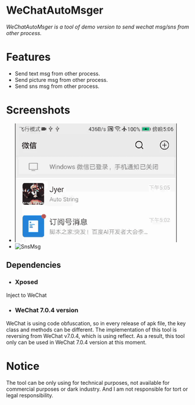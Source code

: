 # WeChatAutoMsger
_WeChatAutoMsger is a tool of demo version to send wechat msg/sns from other process._

# Features  
* Send text msg from other process.
* Send picture msg from other process.
* Send sns msg from other process.

# Screenshots
* ![TextMsg](https://github.com/JyerZ/WeChatAutoMsger/blob/master/screenshots/AutoTxtMsger.gif)
* ![SnsMsg](https://github.com/JyerZ/WeChatAutoMsger/blob/master/screenshots/AutoSns.gif)

## Dependencies
*  ### Xposed
  Inject to WeChat
  * ### WeChat 7.0.4 version
  WeChat is using code obfuscation, so in every release of apk file, the key class and methods can be different.
  The implementation of this tool is reversing from WeChat v7.0.4, which is using reflect.
  As a result, this tool only can be used in WeChat 7.0.4 version at this moment.

# Notice
  The tool can be only using for technical purposes, not available for commercial purposes or dark industry. And I am not responsible for tort or legal responsibility.
